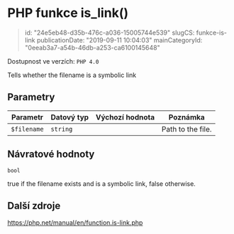 PHP funkce is_link()
================================

> id: "24e5eb48-d35b-476c-a036-15005744e539"
> slugCS: funkce-is-link
> publicationDate: "2019-09-11 10:04:03"
> mainCategoryId: "0eeab3a7-a54b-46db-a253-ca6100145648"

Dostupnost ve verzích: `PHP 4.0`

Tells whether the filename is a symbolic link


Parametry
--------------

| Parametr | Datový typ | Výchozí hodnota | Poznámka |
|-----|-----|-----|-----|
| `$filename` | `string` |  | Path to the file. |


Návratové hodnoty
----------------

`bool`

true if the filename exists and is a symbolic link, false
otherwise.

Další zdroje
------------

https://php.net/manual/en/function.is-link.php
